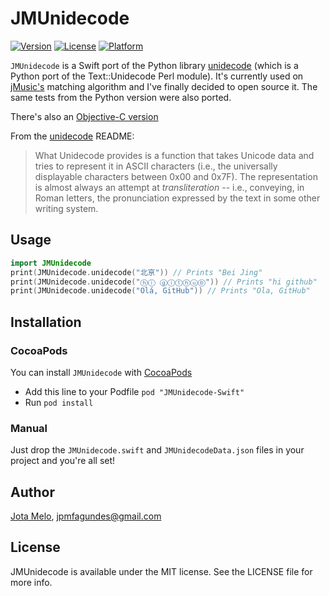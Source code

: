 # JMUnidecode

[![Version](https://img.shields.io/cocoapods/v/JMUnidecode-Swift.svg?style=flat)](http://cocoapods.org/pods/JMUnidecode-Swift)
[![License](https://img.shields.io/cocoapods/l/JMUnidecode-Swift.svg?style=flat)](http://cocoapods.org/pods/JMUnidecode-Swift)
[![Platform](https://img.shields.io/cocoapods/p/JMUnidecode-Swift.svg?style=flat)](http://cocoapods.org/pods/JMUnidecode-Swift)


`JMUnidecode` is a Swift port of the Python library [unidecode](https://github.com/iki/unidecode) (which is a Python port of the Text::Unidecode Perl module). It's currently used on [jMusic's](https://itunes.apple.com/app/jmusic-for-spotify/id1118976183) matching algorithm and I've finally decided to open source it. The same tests from the Python version were also ported.

There's also an [Objective-C version](https://github.com/JotaMelo/JMUnidecode)

From the [unidecode](https://github.com/iki/unidecode) README:
> What Unidecode provides is a function that takes Unicode data and tries to represent it in ASCII characters (i.e., the universally displayable characters between 0x00 and 0x7F). The representation is almost always an attempt at *transliteration* -- i.e., conveying, in Roman letters, the pronunciation expressed by the text in some other writing system.

## Usage

```swift
import JMUnidecode
print(JMUnidecode.unidecode("北亰")) // Prints "Bei Jing" 
print(JMUnidecode.unidecode("ⓗⓘ ⓖⓘⓣⓗⓤⓑ")) // Prints "hi github"
print(JMUnidecode.unidecode("Olá, GitHub")) // Prints "Ola, GitHub"
```

## Installation

### CocoaPods

You can install `JMUnidecode` with [CocoaPods](http://cocoapods.org)

* Add this line to your Podfile ```pod "JMUnidecode-Swift"```
* Run ```pod install```

### Manual

Just drop the `JMUnidecode.swift` and `JMUnidecodeData.json` files in your project and you're all set!

## Author

[Jota Melo](https://twitter.com/Jota), jpmfagundes@gmail.com

## License

JMUnidecode is available under the MIT license. See the LICENSE file for more info.
